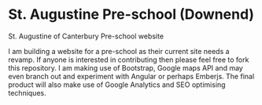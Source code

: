 # St. Augustine Pre-school (Downend)
St. Augustine of Canterbury Pre-school website

I am building a website for a pre-school as their current site needs a revamp. If anyone is interested in contributing then please feel free to fork this repository. I am making use of Bootstrap, Google maps API and may even branch out and experiment with Angular or perhaps Emberjs. The final product will also make use of Google Analytics and SEO optimising techniques. 
